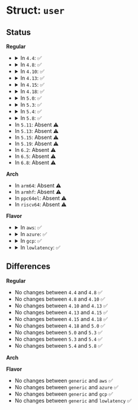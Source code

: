 # Struct: <code>user</code>

## Status
<b>Regular</b>
<ul>
<li>
<details>
<summary>In <code>4.4</code>: ✅</summary>

```c
struct user {
    struct user_regs_struct regs;
    int u_fpvalid;
    int pad0;
    struct user_i387_struct i387;
    long unsigned int u_tsize;
    long unsigned int u_dsize;
    long unsigned int u_ssize;
    long unsigned int start_code;
    long unsigned int start_stack;
    long int signal;
    int reserved;
    int pad1;
    long unsigned int u_ar0;
    struct user_i387_struct *u_fpstate;
    long unsigned int magic;
    char u_comm[32];
    long unsigned int u_debugreg[8];
    long unsigned int error_code;
    long unsigned int fault_address;
};
```
</details>
</li>
<li>
<details>
<summary>In <code>4.8</code>: ✅</summary>

```c
struct user {
    struct user_regs_struct regs;
    int u_fpvalid;
    int pad0;
    struct user_i387_struct i387;
    long unsigned int u_tsize;
    long unsigned int u_dsize;
    long unsigned int u_ssize;
    long unsigned int start_code;
    long unsigned int start_stack;
    long int signal;
    int reserved;
    int pad1;
    long unsigned int u_ar0;
    struct user_i387_struct *u_fpstate;
    long unsigned int magic;
    char u_comm[32];
    long unsigned int u_debugreg[8];
    long unsigned int error_code;
    long unsigned int fault_address;
};
```
</details>
</li>
<li>
<details>
<summary>In <code>4.10</code>: ✅</summary>

```c
struct user {
    struct user_regs_struct regs;
    int u_fpvalid;
    int pad0;
    struct user_i387_struct i387;
    long unsigned int u_tsize;
    long unsigned int u_dsize;
    long unsigned int u_ssize;
    long unsigned int start_code;
    long unsigned int start_stack;
    long int signal;
    int reserved;
    int pad1;
    long unsigned int u_ar0;
    struct user_i387_struct *u_fpstate;
    long unsigned int magic;
    char u_comm[32];
    long unsigned int u_debugreg[8];
    long unsigned int error_code;
    long unsigned int fault_address;
};
```
</details>
</li>
<li>
<details>
<summary>In <code>4.13</code>: ✅</summary>

```c
struct user {
    struct user_regs_struct regs;
    int u_fpvalid;
    int pad0;
    struct user_i387_struct i387;
    long unsigned int u_tsize;
    long unsigned int u_dsize;
    long unsigned int u_ssize;
    long unsigned int start_code;
    long unsigned int start_stack;
    long int signal;
    int reserved;
    int pad1;
    long unsigned int u_ar0;
    struct user_i387_struct *u_fpstate;
    long unsigned int magic;
    char u_comm[32];
    long unsigned int u_debugreg[8];
    long unsigned int error_code;
    long unsigned int fault_address;
};
```
</details>
</li>
<li>
<details>
<summary>In <code>4.15</code>: ✅</summary>

```c
struct user {
    struct user_regs_struct regs;
    int u_fpvalid;
    int pad0;
    struct user_i387_struct i387;
    long unsigned int u_tsize;
    long unsigned int u_dsize;
    long unsigned int u_ssize;
    long unsigned int start_code;
    long unsigned int start_stack;
    long int signal;
    int reserved;
    int pad1;
    long unsigned int u_ar0;
    struct user_i387_struct *u_fpstate;
    long unsigned int magic;
    char u_comm[32];
    long unsigned int u_debugreg[8];
    long unsigned int error_code;
    long unsigned int fault_address;
};
```
</details>
</li>
<li>
<details>
<summary>In <code>4.18</code>: ✅</summary>

```c
struct user {
    struct user_regs_struct regs;
    int u_fpvalid;
    int pad0;
    struct user_i387_struct i387;
    long unsigned int u_tsize;
    long unsigned int u_dsize;
    long unsigned int u_ssize;
    long unsigned int start_code;
    long unsigned int start_stack;
    long int signal;
    int reserved;
    int pad1;
    long unsigned int u_ar0;
    struct user_i387_struct *u_fpstate;
    long unsigned int magic;
    char u_comm[32];
    long unsigned int u_debugreg[8];
    long unsigned int error_code;
    long unsigned int fault_address;
};
```
</details>
</li>
<li>
<details>
<summary>In <code>5.0</code>: ✅</summary>

```c
struct user {
    struct user_regs_struct regs;
    int u_fpvalid;
    int pad0;
    struct user_i387_struct i387;
    long unsigned int u_tsize;
    long unsigned int u_dsize;
    long unsigned int u_ssize;
    long unsigned int start_code;
    long unsigned int start_stack;
    long int signal;
    int reserved;
    int pad1;
    long unsigned int u_ar0;
    struct user_i387_struct *u_fpstate;
    long unsigned int magic;
    char u_comm[32];
    long unsigned int u_debugreg[8];
    long unsigned int error_code;
    long unsigned int fault_address;
};
```
</details>
</li>
<li>
<details>
<summary>In <code>5.3</code>: ✅</summary>

```c
struct user {
    struct user_regs_struct regs;
    int u_fpvalid;
    int pad0;
    struct user_i387_struct i387;
    long unsigned int u_tsize;
    long unsigned int u_dsize;
    long unsigned int u_ssize;
    long unsigned int start_code;
    long unsigned int start_stack;
    long int signal;
    int reserved;
    int pad1;
    long unsigned int u_ar0;
    struct user_i387_struct *u_fpstate;
    long unsigned int magic;
    char u_comm[32];
    long unsigned int u_debugreg[8];
    long unsigned int error_code;
    long unsigned int fault_address;
};
```
</details>
</li>
<li>
<details>
<summary>In <code>5.4</code>: ✅</summary>

```c
struct user {
    struct user_regs_struct regs;
    int u_fpvalid;
    int pad0;
    struct user_i387_struct i387;
    long unsigned int u_tsize;
    long unsigned int u_dsize;
    long unsigned int u_ssize;
    long unsigned int start_code;
    long unsigned int start_stack;
    long int signal;
    int reserved;
    int pad1;
    long unsigned int u_ar0;
    struct user_i387_struct *u_fpstate;
    long unsigned int magic;
    char u_comm[32];
    long unsigned int u_debugreg[8];
    long unsigned int error_code;
    long unsigned int fault_address;
};
```
</details>
</li>
<li>
<details>
<summary>In <code>5.8</code>: ✅</summary>

```c
struct user {
    struct user_regs_struct regs;
    int u_fpvalid;
    int pad0;
    struct user_i387_struct i387;
    long unsigned int u_tsize;
    long unsigned int u_dsize;
    long unsigned int u_ssize;
    long unsigned int start_code;
    long unsigned int start_stack;
    long int signal;
    int reserved;
    int pad1;
    long unsigned int u_ar0;
    struct user_i387_struct *u_fpstate;
    long unsigned int magic;
    char u_comm[32];
    long unsigned int u_debugreg[8];
    long unsigned int error_code;
    long unsigned int fault_address;
};
```
</details>
</li>
<li>
In <code>5.11</code>: Absent ⚠️
</li>
<li>
In <code>5.13</code>: Absent ⚠️
</li>
<li>
In <code>5.15</code>: Absent ⚠️
</li>
<li>
In <code>5.19</code>: Absent ⚠️
</li>
<li>
In <code>6.2</code>: Absent ⚠️
</li>
<li>
In <code>6.5</code>: Absent ⚠️
</li>
<li>
In <code>6.8</code>: Absent ⚠️
</li>
</ul>
<b>Arch</b>
<ul>
<li>
In <code>arm64</code>: Absent ⚠️
</li>
<li>
In <code>armhf</code>: Absent ⚠️
</li>
<li>
In <code>ppc64el</code>: Absent ⚠️
</li>
<li>
In <code>riscv64</code>: Absent ⚠️
</li>
</ul>
<b>Flavor</b>
<ul>
<li>
<details>
<summary>In <code>aws</code>: ✅</summary>

```c
struct user {
    struct user_regs_struct regs;
    int u_fpvalid;
    int pad0;
    struct user_i387_struct i387;
    long unsigned int u_tsize;
    long unsigned int u_dsize;
    long unsigned int u_ssize;
    long unsigned int start_code;
    long unsigned int start_stack;
    long int signal;
    int reserved;
    int pad1;
    long unsigned int u_ar0;
    struct user_i387_struct *u_fpstate;
    long unsigned int magic;
    char u_comm[32];
    long unsigned int u_debugreg[8];
    long unsigned int error_code;
    long unsigned int fault_address;
};
```
</details>
</li>
<li>
<details>
<summary>In <code>azure</code>: ✅</summary>

```c
struct user {
    struct user_regs_struct regs;
    int u_fpvalid;
    int pad0;
    struct user_i387_struct i387;
    long unsigned int u_tsize;
    long unsigned int u_dsize;
    long unsigned int u_ssize;
    long unsigned int start_code;
    long unsigned int start_stack;
    long int signal;
    int reserved;
    int pad1;
    long unsigned int u_ar0;
    struct user_i387_struct *u_fpstate;
    long unsigned int magic;
    char u_comm[32];
    long unsigned int u_debugreg[8];
    long unsigned int error_code;
    long unsigned int fault_address;
};
```
</details>
</li>
<li>
<details>
<summary>In <code>gcp</code>: ✅</summary>

```c
struct user {
    struct user_regs_struct regs;
    int u_fpvalid;
    int pad0;
    struct user_i387_struct i387;
    long unsigned int u_tsize;
    long unsigned int u_dsize;
    long unsigned int u_ssize;
    long unsigned int start_code;
    long unsigned int start_stack;
    long int signal;
    int reserved;
    int pad1;
    long unsigned int u_ar0;
    struct user_i387_struct *u_fpstate;
    long unsigned int magic;
    char u_comm[32];
    long unsigned int u_debugreg[8];
    long unsigned int error_code;
    long unsigned int fault_address;
};
```
</details>
</li>
<li>
<details>
<summary>In <code>lowlatency</code>: ✅</summary>

```c
struct user {
    struct user_regs_struct regs;
    int u_fpvalid;
    int pad0;
    struct user_i387_struct i387;
    long unsigned int u_tsize;
    long unsigned int u_dsize;
    long unsigned int u_ssize;
    long unsigned int start_code;
    long unsigned int start_stack;
    long int signal;
    int reserved;
    int pad1;
    long unsigned int u_ar0;
    struct user_i387_struct *u_fpstate;
    long unsigned int magic;
    char u_comm[32];
    long unsigned int u_debugreg[8];
    long unsigned int error_code;
    long unsigned int fault_address;
};
```
</details>
</li>
</ul>

## Differences
<b>Regular</b>
<ul>
<li>
No changes between <code>4.4</code> and <code>4.8</code> ✅
</li>
<li>
No changes between <code>4.8</code> and <code>4.10</code> ✅
</li>
<li>
No changes between <code>4.10</code> and <code>4.13</code> ✅
</li>
<li>
No changes between <code>4.13</code> and <code>4.15</code> ✅
</li>
<li>
No changes between <code>4.15</code> and <code>4.18</code> ✅
</li>
<li>
No changes between <code>4.18</code> and <code>5.0</code> ✅
</li>
<li>
No changes between <code>5.0</code> and <code>5.3</code> ✅
</li>
<li>
No changes between <code>5.3</code> and <code>5.4</code> ✅
</li>
<li>
No changes between <code>5.4</code> and <code>5.8</code> ✅
</li>
</ul>
<b>Arch</b>
<ul>
</ul>
<b>Flavor</b>
<ul>
<li>
No changes between <code>generic</code> and <code>aws</code> ✅
</li>
<li>
No changes between <code>generic</code> and <code>azure</code> ✅
</li>
<li>
No changes between <code>generic</code> and <code>gcp</code> ✅
</li>
<li>
No changes between <code>generic</code> and <code>lowlatency</code> ✅
</li>
</ul>
